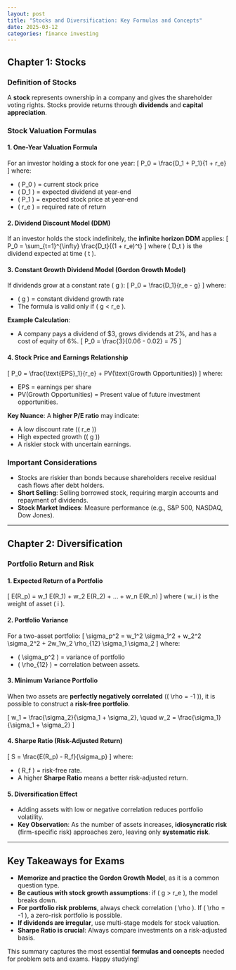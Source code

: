 ```yaml
---
layout: post
title: "Stocks and Diversification: Key Formulas and Concepts"
date: 2025-03-12
categories: finance investing
---
```


## Chapter 1: Stocks

### Definition of Stocks
A **stock** represents ownership in a company and gives the shareholder voting rights. Stocks provide returns through **dividends** and **capital appreciation**.

### Stock Valuation Formulas

#### **1. One-Year Valuation Formula**
For an investor holding a stock for one year:
\[
P_0 = \frac{D_1 + P_1}{1 + r_e}
\]
where:
- \( P_0 \) = current stock price
- \( D_1 \) = expected dividend at year-end
- \( P_1 \) = expected stock price at year-end
- \( r_e \) = required rate of return

#### **2. Dividend Discount Model (DDM)**
If an investor holds the stock indefinitely, the **infinite horizon DDM** applies:
\[
P_0 = \sum_{t=1}^{\infty} \frac{D_t}{(1 + r_e)^t}
\]
where \( D_t \) is the dividend expected at time \( t \).

#### **3. Constant Growth Dividend Model (Gordon Growth Model)**
If dividends grow at a constant rate \( g \):
\[
P_0 = \frac{D_1}{r_e - g}
\]
where:
- \( g \) = constant dividend growth rate
- The formula is valid only if \( g < r_e \).

**Example Calculation**:
- A company pays a dividend of $3, grows dividends at 2%, and has a cost of equity of 6%.
\[
P_0 = \frac{3}{0.06 - 0.02} = 75
\]

#### **4. Stock Price and Earnings Relationship**
\[
P_0 = \frac{\text{EPS}_1}{r_e} + PV(\text{Growth Opportunities})
\]
where:
- EPS = earnings per share
- PV(Growth Opportunities) = Present value of future investment opportunities.

**Key Nuance**: A **higher P/E ratio** may indicate:
- A low discount rate (\( r_e \))
- High expected growth (\( g \))
- A riskier stock with uncertain earnings.

### Important Considerations
- Stocks are riskier than bonds because shareholders receive residual cash flows after debt holders.
- **Short Selling**: Selling borrowed stock, requiring margin accounts and repayment of dividends.
- **Stock Market Indices**: Measure performance (e.g., S&P 500, NASDAQ, Dow Jones).

---

## Chapter 2: Diversification

### Portfolio Return and Risk

#### **1. Expected Return of a Portfolio**
\[
E(R_p) = w_1 E(R_1) + w_2 E(R_2) + ... + w_n E(R_n)
\]
where \( w_i \) is the weight of asset \( i \).

#### **2. Portfolio Variance**
For a two-asset portfolio:
\[
\sigma_p^2 = w_1^2 \sigma_1^2 + w_2^2 \sigma_2^2 + 2w_1w_2 \rho_{12} \sigma_1 \sigma_2
\]
where:
- \( \sigma_p^2 \) = variance of portfolio
- \( \rho_{12} \) = correlation between assets.

#### **3. Minimum Variance Portfolio**
When two assets are **perfectly negatively correlated** (\( \rho = -1 \)), it is possible to construct a **risk-free portfolio**.

\[
w_1 = \frac{\sigma_2}{\sigma_1 + \sigma_2}, \quad w_2 = \frac{\sigma_1}{\sigma_1 + \sigma_2}
\]

#### **4. Sharpe Ratio (Risk-Adjusted Return)**
\[
S = \frac{E(R_p) - R_f}{\sigma_p}
\]
where:
- \( R_f \) = risk-free rate.
- A higher **Sharpe Ratio** means a better risk-adjusted return.

#### **5. Diversification Effect**
- Adding assets with low or negative correlation reduces portfolio volatility.
- **Key Observation**: As the number of assets increases, **idiosyncratic risk** (firm-specific risk) approaches zero, leaving only **systematic risk**.

---

## Key Takeaways for Exams
- **Memorize and practice the Gordon Growth Model**, as it is a common question type.
- **Be cautious with stock growth assumptions**: if \( g > r_e \), the model breaks down.
- **For portfolio risk problems**, always check correlation \( \rho \). If \( \rho = -1 \), a zero-risk portfolio is possible.
- **If dividends are irregular**, use multi-stage models for stock valuation.
- **Sharpe Ratio is crucial**: Always compare investments on a risk-adjusted basis.

This summary captures the most essential **formulas and concepts** needed for problem sets and exams. Happy studying!
